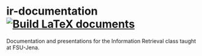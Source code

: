 # ir-documentation [![Build LaTeX documents](https://github.com/corite/ir-documentation/actions/workflows/build.yml/badge.svg)](https://github.com/corite/ir-documentation/actions/workflows/build.yml)
Documentation and presentations for the Information Retrieval class taught at FSU-Jena.
